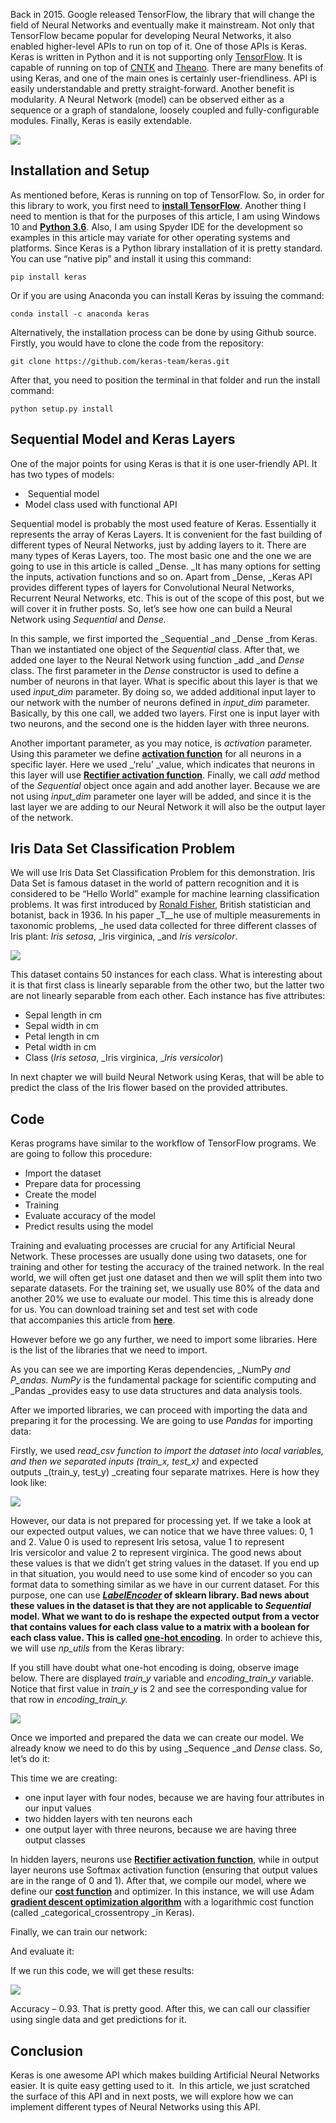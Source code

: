 

 

Back in 2015. Google released TensorFlow, the library that will change the field of Neural Networks and eventually make it mainstream. Not only that TensorFlow became popular for developing Neural Networks, it also enabled higher-level APIs to run on top of it. One of those APIs is Keras. Keras is&nbsp;written in Python and it is not supporting only&nbsp;[TensorFlow](https://github.com/tensorflow/tensorflow). It is capable of running on top of&nbsp;[CNTK](https://github.com/Microsoft/cntk)&nbsp;and&nbsp;[Theano](https://github.com/Theano/Theano).  There are many benefits of using Keras, and one of the main ones is certainly&nbsp;user-friendliness. API is easily understandable and pretty straight-forward. Another benefit is modularity. A Neural Network (model) can be observed either as a sequence or a graph of standalone, loosely coupled and fully-configurable modules. Finally, Keras is easily extendable.

![](https://i1.wp.com/i.imgur.com/oLT0DTk.png?w=720&ssl=1)

## Installation and Setup

As mentioned before, Keras is running on top of TensorFlow. So, in order for this library to work, you first need to [**install TensorFlow**](http://rubikscode.net/2018/02/05/introduction-to-tensorflow-with-python-example/). Another thing I need to mention is that for the purposes of this article, I am using Windows 10 and&nbsp;[**Python 3.6**](https://www.python.org/). Also, I am using Spyder IDE for the development so examples in this article may variate for other operating&nbsp;systems and platforms. Since Keras is a Python library installation of it is pretty standard. You can use “native pip” and install it using this command:

```
pip install keras
```

Or if you are using Anaconda you can install Keras by issuing the command:

```
conda install -c anaconda keras
```

Alternatively, the installation process can be done by using Github source. Firstly, you would have to clone the code from the repository:

```
git clone https://github.com/keras-team/keras.git
```

After that, you need to position the terminal in that folder and run the install command:

```
python setup.py install
```

## Sequential Model and Keras Layers

One of the major points for using Keras is that it is one user-friendly API. It has two types of models:

- &nbsp;Sequential model
- Model class used with functional API

Sequential model is probably the most used feature of Keras. Essentially it represents the array of Keras Layers. It is convenient&nbsp;for the fast building of different types of Neural Networks, just by adding layers to it. There are many types of Keras Layers, too. The most basic one and the one we are going to use in this article is called&nbsp;_Dense.&nbsp;_It has many options for setting the inputs, activation functions and so on. Apart from&nbsp;_Dense,&nbsp;_Keras API provides different types of layers for Convolutional Neural Networks, Recurrent&nbsp;Neural Networks, etc. This is out of the scope of this post, but we will cover it in fruther posts. So, let’s see how one can build a Neural Network using _Sequential_ and _Dense.&nbsp;_

 

In this sample, we first imported the&nbsp;_Sequential&nbsp;_and&nbsp;_Dense&nbsp;_from Keras. Than we instantiated&nbsp;one object of the&nbsp;_Sequential_ class. After that, we added one layer to the Neural Network using function _add&nbsp;_and&nbsp;_Dense_ class. The first parameter in the _Dense_ constructor is used to define a number of neurons in that layer.&nbsp;What is specific about this layer is that we used&nbsp;_input\_dim_ parameter. By doing so, we added additional input layer to our network with the number of neurons defined in&nbsp;_input\_dim_ parameter. Basically, by this one call, we added two layers. First one is input layer with two neurons, and the second one is the hidden layer with three neurons.

Another important parameter, as you may notice, is&nbsp;_activation_ parameter. Using this parameter we define [**activation function**](http://rubikscode.net/2017/11/20/common-neural-network-activation-functions/) for all neurons in a specific layer. Here we used _‘relu’&nbsp;_value, which indicates that neurons in this layer will use [**Rectifier activation function**](http://rubikscode.net/2017/11/20/common-neural-network-activation-functions/). Finally, we call&nbsp;_add_ method of the _Sequential_ object once again and add another layer. Because we are not using&nbsp;_input\_dim_ parameter one layer will be added, and since it is the last layer we are adding to our Neural Network it will also be the output layer of the network.

## Iris Data Set Classification Problem

We will use Iris Data Set Classification Problem for this demonstration. Iris Data Set is famous dataset in the world of pattern recognition and it is considered to be “Hello World” example for&nbsp;machine learning classification problems.&nbsp;It was first introduced by&nbsp;[Ronald Fisher](https://en.wikipedia.org/wiki/Ronald_Fisher),&nbsp;British statistician and botanist, back in 1936. In his paper&nbsp;_T__he use of multiple measurements in taxonomic problems,&nbsp;_he used data collected for three different classes of Iris plant: _Iris setosa_,&nbsp;_Iris virginica,&nbsp;_and&nbsp;_Iris versicolor_.

![](https://i0.wp.com/i.imgur.com/PaAaKqr.png?w=720&ssl=1)

This dataset contains 50 instances for each class. What is interesting about it is that first class is linearly separable from the other two, but the latter two are not linearly separable from each other.&nbsp;Each instance has five attributes:

- Sepal length in cm
- Sepal width in cm
- Petal length in cm
- Petal width in cm
- Class (_Iris setosa_,&nbsp;_Iris virginica,&nbsp;__Iris versicolor_)

In next chapter we will build Neural Network using Keras, that will be able to predict the class of the Iris flower based on the provided attributes.

## Code

Keras programs have similar to the workflow of TensorFlow programs. We are going to follow this procedure:

- Import the dataset
- Prepare data for processing
- Create the model
- Training
- Evaluate accuracy of the model
- Predict results using the model

Training and evaluating processes are crucial for any Artificial Neural Network. These processes are usually done using two datasets, one for training and other for testing the accuracy of the trained network. In the real world, we will often get just one dataset and then we will split them into two separate datasets. For the training set, we usually use 80% of the data and another 20% we use to evaluate our model. This time this is already done for us. You can download training set and test set with code that&nbsp;accompanies this article from&nbsp;**[here](https://github.com/NMZivkovic/SimpleNeuralNetworkKeras)**.

However before we go any further, we need to import some libraries. Here is the list of the libraries that we need to import.

 

As you can see we are importing Keras dependencies, _NumPy&nbsp;_and P_andas.&nbsp;NumPy_&nbsp;is the fundamental package for scientific computing and _Pandas&nbsp;_provides easy to use data structures and data analysis tools.

After we imported libraries, we can proceed with importing the data and preparing it for the processing. We are going to use&nbsp;_Pandas_ for importing data:

 

Firstly, we used&nbsp;_read\_csv&nbsp;_function to import the dataset into local variables, and then we separated inputs&nbsp;_(train\_x, test\_x)_&nbsp;and expected outputs&nbsp;_(train\_y, test\_y)&nbsp;_creating four separate matrixes. Here is how they look like:

![](https://i2.wp.com/i.imgur.com/HpD13HC.png?w=720&ssl=1)

However, our data is not prepared for processing yet. If we take a look at our expected output values, we can notice that we have three values: 0, 1 and 2. Value 0 is used to represent Iris&nbsp;setosa, value 1 to represent Iris&nbsp;versicolor and value 2 to represent&nbsp;virginica. The good news about these values is that we didn’t get string values in the dataset. If you end up in that situation, you would need to use some kind of encoder so you can format data to something similar as we have in our current dataset. For this purpose, one can use **_[LabelEncoder](http://scikit-learn.org/stable/modules/generated/sklearn.preprocessing.LabelEncoder.html)&nbsp;_**of sklearn library. Bad news about these values in the dataset is that they are not applicable to&nbsp;_Sequential_ model. What we want to do is&nbsp;reshape the expected output from a vector that contains values for each class value to a matrix with a boolean for each class value.&nbsp;This is called&nbsp;**[one-hot encoding](https://en.wikipedia.org/wiki/One-hot)**. In order to achieve this, we will use&nbsp;_np\_utils_ from the Keras library:

 

If you still have doubt what one-hot encoding is doing, observe image below. There are displayed&nbsp;_train\_y_ variable and&nbsp;_encoding\_train\_y_ variable. Notice that first value in&nbsp;_train\_y_ is 2 and see the corresponding value for that row in&nbsp;_encoding\_train\_y._

![](https://i1.wp.com/i.imgur.com/RfnDxA2.png?w=720&ssl=1)

Once we imported and prepared the data we can create our model. We already know we need to do this by using&nbsp;_Sequence&nbsp;_and&nbsp;_Dense_ class. So, let’s do it:

 

This time we are creating:

- one input layer with four nodes, because we are having four attributes in our input values
- two hidden layers with ten neurons each
- one output layer with three neurons, because we are having three output classes

In hidden layers, neurons use [**Rectifier activation function**](http://rubikscode.net/2017/11/20/common-neural-network-activation-functions/), while in output layer neurons use Softmax activation function (ensuring that output values are in the range of 0 and 1). After that, we compile our model, where we define our [**cost function**](http://rubikscode.net/2018/01/15/how-artificial-neural-networks-learn/)&nbsp;and optimizer. In this instance, we will use&nbsp;Adam [**gradient descent optimization algorithm**](http://rubikscode.net/2018/01/15/how-artificial-neural-networks-learn/) with a logarithmic cost function (called _categorical\_crossentropy&nbsp;_in Keras).

Finally, we can train our network:

And evaluate it:


If we run this code, we will get these results:

![](https://i2.wp.com/i.imgur.com/6V9MsMp.png?w=720&ssl=1)

Accuracy – 0.93. That is pretty good. After this, we can call our classifier using single data and get predictions for it.

## Conclusion

Keras is one awesome API which makes building Artificial Neural Networks easier. It is quite easy getting used to it.&nbsp; In this article, we just scratched the surface of this API and in next posts, we will explore how we can implement different types of Neural Networks using this API.


